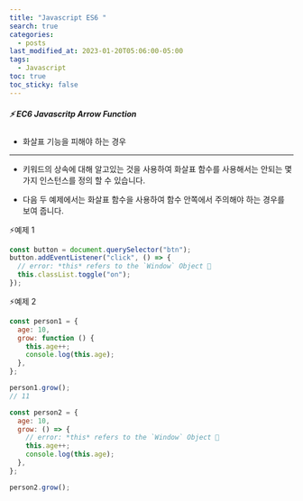 ```yaml
---
title: "Javascript ES6 "
search: true
categories:
  - posts
last_modified_at: 2023-01-20T05:06:00-05:00
tags:
  - Javascript
toc: true
toc_sticky: false
---
```


##### ⚡️ EC6 Javascritp Arrow Function 
- 화살표 기능을 피해야 하는 경우

------

 * 키워드의 상속에 대해 알고있는 것을 사용하여 화살표 함수를 사용해서는 안되는 몇 가지 인스턴스를 정의 할 수 있습니다.

 * 다음 두 예제에서는 화살표 함수을 사용하여 함수 안쪽에서 주의해야 하는 경우를 보여 줍니다.

  ⚡️예제 1

```javascript
const button = document.querySelector("btn");
button.addEventListener("click", () => {
  // error: *this* refers to the `Window` Object 🌟
  this.classList.toggle("on");
});
```

⚡️예제 2

```javascript
const person1 = {
  age: 10,
  grow: function () {
    this.age++;
    console.log(this.age);
  },
};

person1.grow();
// 11

const person2 = {
  age: 10,
  grow: () => {
    // error: *this* refers to the `Window` Object 🌟
    this.age++;
    console.log(this.age);
  },
};

person2.grow();
```
